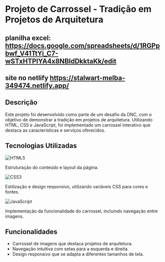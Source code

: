 

# Projeto de Carrossel - Tradição em Projetos de Arquitetura

## planilha excel:  https://docs.google.com/spreadsheets/d/1RGPpbwf_V41TtYi_C7-wSTxHTPIYA4x8NBIdDkktaKk/edit

## site no netlify https://stalwart-melba-349474.netlify.app/

## Descrição

Este projeto foi desenvolvido como parte de um desafio da DNC, com o objetivo de demonstrar a tradição em projetos de arquitetura. Utilizando HTML, CSS e JavaScript, foi implementado um carrossel interativo que destaca as características e serviços oferecidos.

## Tecnologias Utilizadas

![HTML5](https://img.shields.io/badge/html5-%23E34F26.svg?style=for-the-badge&logo=html5&logoColor=white) 

Estruturação do conteúdo e layout da página.

![CSS3](https://img.shields.io/badge/css3-%231572B6.svg?style=for-the-badge&logo=css3&logoColor=white)

Estilização e design responsivo, utilizando variáveis CSS para cores e fontes.

![JavaScript](https://img.shields.io/badge/javascript-%23323330.svg?style=for-the-badge&logo=javascript&logoColor=%23F7DF1E)

Implementação da funcionalidade do carrossel, incluindo navegação entre imagens.

## Funcionalidades

- Carrossel de imagens que destaca projetos de arquitetura.
- Navegação intuitiva com setas para a esquerda e direita.
- Design responsivo que se adapta a diferentes tamanhos de tela.

